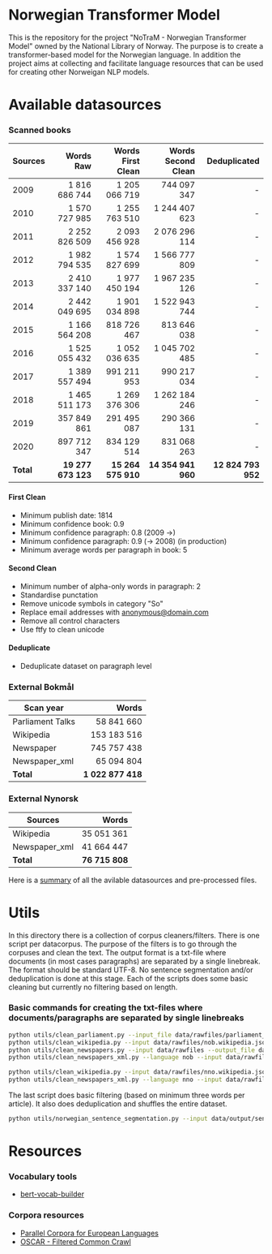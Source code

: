 # Norwegian Transformer Model
This is the repository for the project "NoTraM - Norwegian Transformer Model" owned by the National Library of Norway. The purpose is to create a transformer-based model for the Norwegian language. In addition the project aims at collecting and facilitate language resources that can be used for creating other Norweigan NLP models.

# Available datasources
### Scanned books
| Sources  |   Words Raw | Words First Clean |Words Second Clean | Deduplicated |
| -------- |  -----:|  -----:| -----:| -----:| 
| 2009  | 1 816 686 744 | 1 205 066 719 | 744 097 347 | - | 
| 2010 | 1 570 727 985 | 1 255 763 510 | 1 244 407 623 | - | 
| 2011  | 2 252 826 509 |  2 093 456 928 | 2 076 296 114 | - | 
| 2012  | 1 982 794 535 |  1 574 827 699 | 1 566 777 809 | - | 
| 2013  | 2 410 337 140 |  1 977 450 194 | 1 967 235 126 | - | 
| 2014 | 2 442 049 695 |  1 901 034 898 | 1 522 943 744 | - | 
| 2015  | 1 166 564 208 |  818 726 467 | 813 646 038 | - | 
| 2016  |1 525 055 432 |  1 052 036 635 |1 045 702 485 | - | 
| 2017  |1 389 557 494 |  991 211 953 | 990 217 034 | - | 
| 2018 |1 465 511 173 |  1 269 376 306 | 1 262 184 246 | - | 
| 2019  |357 849 861 |  291 495 087 | 290 366 131 | - | 
| 2020  | 897 712 347 | 834 129 514 |831 068 263 | - | 
| **Total**  |**19 277 673 123** |  **15 264 575 910** | **14 354 941 960** | **12 824 793 952** | 


#### First Clean
* Minimum publish date: 1814
* Minimum confidence book: 0.9
* Minimum confidence paragraph: 0.8 (2009 ->)
* Minimum confidence paragraph: 0.9 (-> 2008) (in production)
* Minimum average words per paragraph in book: 5

#### Second Clean
* Minimum number of alpha-only words in paragraph: 2
* Standardise punctation
* Remove unicode symbols in category "So"
* Replace email addresses with anonymous@domain.com
* Remove all control characters
* Use ftfy to clean unicode

#### Deduplicate
* Deduplicate dataset on paragraph level


### External Bokmål
| Scan year  |   Words | 
| -------- |  -----:| 
| Parliament Talks  |  58 841 660 | 
| Wikipedia |  153 183 516 | 
| Newspaper  |  745 757 438 | 
| Newspaper_xml  |  65 094 804 | 
| **Total**  |  **1 022 877 418** | 


### External Nynorsk
| Sources  |   Words | 
| -------- |  -----:| 
| Wikipedia |  35 051 361 | | 
| Newspaper_xml  |  41 664 447 | 
| **Total**  |  **76 715 808** | 


Here is a [summary](https://github.com/peregilk/NoTraM/blob/master/filestructure.md) of all the avilable datasources and pre-processed files.

# Utils
In this directory there is a collection of corpus cleaners/filters. There is one script per datacorpus. The purpose of the filters is to go through the corpuses and clean the text. The output format is a txt-file where documents (in most cases paragraphs) are separated by a single linebreak. The format should be standard UTF-8. No sentence segmentation and/or deduplication is done at this stage. Each of the scripts does some basic cleaning but currently no filtering based on length.

### Basic commands for creating the txt-files where documents/paragraphs are separated by single linebreaks
```bash
python utils/clean_parliament.py --input_file data/rawfiles/parliament_speeches_1998_2016.csv --output_file data/output/sentences/parliament_speeches_1998_2016_rawarticles.txt &&
python utils/clean_wikipedia.py --input data/rawfiles/nob.wikipedia.json --output_file data/output/sentences/nob.wikipedia.txt &&
python utils/clean_newspapers.py --input data/rawfiles --output_file data/output/sentences/norsk_aviskorpus_html.txt &&
python utils/clean_newspapers_xml.py --language nob --input data/rawfiles --output_file data/output/sentences/norsk_aviskorpus_xml_bokmal.txt &&

python utils/clean_wikipedia.py --input data/rawfiles/nno.wikipedia.json --output_file data/output/sentences/nno.wikipedia.txt &&
python utils/clean_newspapers_xml.py --language nno --input data/rawfiles --output_file data/output/sentences/norsk_aviskorpus_xml_nynorsk.txt
```

The last script does basic filtering (based on minimum three words per article). It also does deduplication and shuffles the entire dataset.
```bash
python utils/norwegian_sentence_segmentation.py --input data/output/sentences --output_file data/output/corpus/all_040920.txt -d True -r True
```

# Resources

### Vocabulary tools
* [bert-vocab-builder](https://github.com/kwonmha/bert-vocab-builder)

### Corpora resources
* [Parallel Corpora for European Languages](https://paracrawl.eu/)
* [OSCAR - Filtered Common Crawl](https://oscar-corpus.com/)

